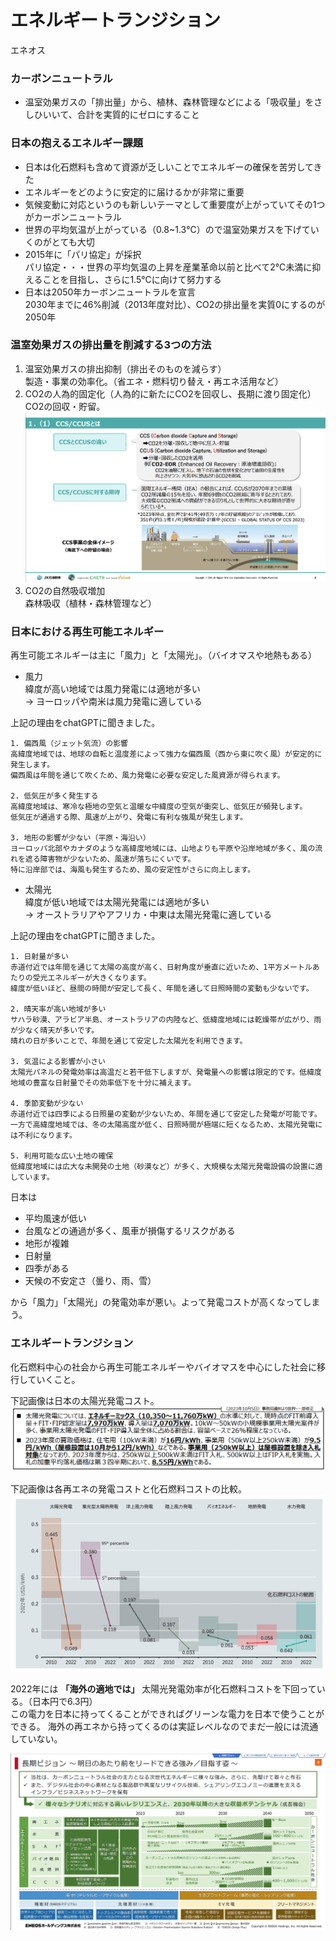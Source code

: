 # エネルギートランジション

エネオス

### カーボンニュートラル
* 温室効果ガスの「排出量」から、植林、森林管理などによる「吸収量」をさしひいいて、合計を実質的にゼロにすること

### 日本の抱えるエネルギー課題
* 日本は化石燃料も含めて資源が乏しいことでエネルギーの確保を苦労してきた
* エネルギーをどのように安定的に届けるかが非常に重要
* 気候変動に対応というのも新しいテーマとして重要度が上がっていてその1つがカーボンニュートラル
* 世界の平均気温が上がっている（0.8~1.3℃）ので温室効果ガスを下げていくのがとても大切
* 2015年に「パリ協定」が採択  
パリ協定・・・世界の平均気温の上昇を産業革命以前と比べて2℃未満に抑えることを目指し、さらに1.5℃に向けて努力する
* 日本は2050年カーボンニュートラルを宣言  
2030年までに46%削減（2013年度対比）、CO2の排出量を実質0にするのが2050年

### 温室効果ガスの排出量を削減する3つの方法
1. 温室効果ガスの排出抑制（排出そのものを減らす）  
製造・事業の効率化。（省エネ・燃料切り替え・再エネ活用など）
2. CO2の人為的固定化（人為的に新たにCO2を回収し、長期に渡り固定化）  
CO2の回収・貯留。
![image](CCS_CCUS.png)
3. CO2の自然吸収増加  
森林吸収（植林・森林管理など）

### 日本における再生可能エネルギー
再生可能エネルギーは主に「風力」と「太陽光」。（バイオマスや地熱もある）
* 風力  
緯度が高い地域では風力発電には適地が多い  
→ ヨーロッパや南米は風力発電に適している

上記の理由をchatGPTに聞きました。
```
1. 偏西風（ジェット気流）の影響
高緯度地域では、地球の自転と温度差によって強力な偏西風（西から東に吹く風）が安定的に発生します。
偏西風は年間を通じて吹くため、風力発電に必要な安定した風資源が得られます。

2. 低気圧が多く発生する
高緯度地域は、寒冷な極地の空気と温暖な中緯度の空気が衝突し、低気圧が頻発します。
低気圧が通過する際、風速が上がり、発電に有利な強風が発生します。

3. 地形の影響が少ない（平原・海沿い）
ヨーロッパ北部やカナダのような高緯度地域には、山地よりも平原や沿岸地域が多く、風の流れを遮る障害物が少ないため、風速が落ちにくいです。
特に沿岸部では、海風も発生するため、風の安定性がさらに向上します。
```

* 太陽光  
緯度が低い地域では太陽光発電には適地が多い  
→ オーストラリアやアフリカ・中東は太陽光発電に適している

上記の理由をchatGPTに聞きました。
```
1. 日射量が多い
赤道付近では年間を通じて太陽の高度が高く、日射角度が垂直に近いため、1平方メートルあたりの受光エネルギーが大きくなります。
緯度が低いほど、昼間の時間が安定して長く、年間を通して日照時間の変動も少ないです。

2. 晴天率が高い地域が多い
サハラ砂漠、アラビア半島、オーストラリアの内陸など、低緯度地域には乾燥帯が広がり、雨が少なく晴天が多いです。
晴れの日が多いことで、年間を通じて安定した太陽光を利用できます。

3. 気温による影響が小さい
太陽光パネルの発電効率は高温だと若干低下しますが、発電量への影響は限定的です。低緯度地域の豊富な日射量でその効率低下を十分に補えます。

4. 季節変動が少ない
赤道付近では四季による日照量の変動が少ないため、年間を通じて安定した発電が可能です。
一方で高緯度地域では、冬の太陽高度が低く、日照時間が極端に短くなるため、太陽光発電には不利になります。

5. 利用可能な広い土地の確保
低緯度地域には広大な未開発の土地（砂漠など）が多く、大規模な太陽光発電設備の設置に適しています。
```

日本は
* 平均風速が低い
* 台風などの通過が多く、風車が損傷するリスクがある
* 地形が複雑
* 日射量
* 四季がある
* 天候の不安定さ（曇り、雨、雪）

から「風力」「太陽光」の発電効率が悪い。よって発電コストが高くなってしまう。

### エネルギートランジション
化石燃料中心の社会から再生可能エネルギーやバイオマスを中心にした社会に移行していくこと。

下記画像は日本の太陽光発電コスト。
![image](日本_太陽光発電コスト.png)

下記画像は各再エネの発電コストと化石燃料コストの比較。
![image](再エネの発電効率.png)

2022年には **「海外の適地では」** 太陽光発電効率が化石燃料コストを下回っている。（日本円で6.3円）  
この電力を日本に持ってくることができればグリーンな電力を日本で使うことができる。
海外の再エネから持ってくるのは実証レベルなのでまだ一般には流通していない。

![image](eneos_エネルギートランジション.png)
